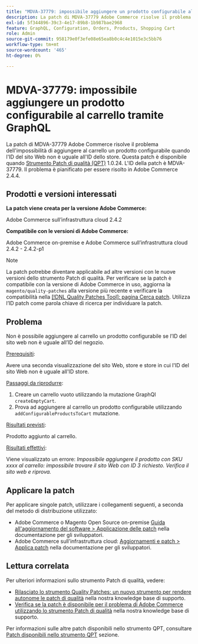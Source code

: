 ```yaml
---
title: "MDVA-37779: impossibile aggiungere un prodotto configurabile al carrello tramite GraphQL"
description: La patch di MDVA-37779 Adobe Commerce risolve il problema dell'impossibilità di aggiungere al carrello un prodotto configurabile quando l'ID del sito Web non è uguale all'ID dello store. Questa patch è disponibile quando è installato [Quality Patches Tool (QPT)](/help/announcements/adobe-commerce-announcements/magento-quality-patches-released-new-tool-to-self-serve-quality-patches.md) 1.0.24. L'ID della patch è MDVA-37779. Il problema è pianificato per essere risolto in Adobe Commerce 2.4.4. 
exl-id: 5f344896-39c3-4e17-89b8-1b987bae2968
feature: GraphQL, Configuration, Orders, Products, Shopping Cart
role: Admin
source-git-commit: 958179e0f3efe08e65ea8b0c4c4e1015e3c5bb76
workflow-type: tm+mt
source-wordcount: '465'
ht-degree: 0%

---
```


# MDVA-37779: impossibile aggiungere un prodotto configurabile al carrello tramite GraphQL

La patch di MDVA-37779 Adobe Commerce risolve il problema dell&#39;impossibilità di aggiungere al carrello un prodotto configurabile quando l&#39;ID del sito Web non è uguale all&#39;ID dello store. Questa patch è disponibile quando [Strumento Patch di qualità (QPT)](/help/announcements/adobe-commerce-announcements/magento-quality-patches-released-new-tool-to-self-serve-quality-patches.md) 1.0.24. L&#39;ID della patch è MDVA-37779. Il problema è pianificato per essere risolto in Adobe Commerce 2.4.4.

## Prodotti e versioni interessati

**La patch viene creata per la versione Adobe Commerce:**

Adobe Commerce sull’infrastruttura cloud 2.4.2

**Compatibile con le versioni di Adobe Commerce:**

Adobe Commerce on-premise e Adobe Commerce sull’infrastruttura cloud 2.4.2 - 2.4.2-p1

>[!NOTE]
>
>La patch potrebbe diventare applicabile ad altre versioni con le nuove versioni dello strumento Patch di qualità. Per verificare se la patch è compatibile con la versione di Adobe Commerce in uso, aggiorna la `magento/quality-patches` alla versione più recente e verificare la compatibilità nella [[!DNL Quality Patches Tool]: pagina Cerca patch](https://devdocs.magento.com/quality-patches/tool.html#patch-grid). Utilizza l’ID patch come parola chiave di ricerca per individuare la patch.

## Problema

Non è possibile aggiungere al carrello un prodotto configurabile se l’ID del sito web non è uguale all’ID del negozio.

<u>Prerequisiti</u>:

Avere una seconda visualizzazione del sito Web, store e store in cui l&#39;ID del sito Web non è uguale all&#39;ID store.

<u>Passaggi da riprodurre</u>:

1. Creare un carrello vuoto utilizzando la mutazione GraphQl `createEmptyCart`.
1. Prova ad aggiungere al carrello un prodotto configurabile utilizzando `addConfigurableProductsToCart` mutazione.

<u>Risultati previsti</u>:

Prodotto aggiunto al carrello.

<u>Risultati effettivi</u>:

Viene visualizzato un errore: *Impossibile aggiungere il prodotto con SKU xxxx al carrello: impossibile trovare il sito Web con ID 3 richiesto. Verifica il sito web e riprova.*

## Applicare la patch

Per applicare singole patch, utilizzare i collegamenti seguenti, a seconda del metodo di distribuzione utilizzato:

* Adobe Commerce o Magento Open Source on-premise [Guida all&#39;aggiornamento del software > Applicazione delle patch](https://devdocs.magento.com/guides/v2.4/comp-mgr/patching/mqp.html) nella documentazione per gli sviluppatori.
* Adobe Commerce sull’infrastruttura cloud: [Aggiornamenti e patch > Applica patch](https://devdocs.magento.com/cloud/project/project-patch.html) nella documentazione per gli sviluppatori.


## Lettura correlata

Per ulteriori informazioni sullo strumento Patch di qualità, vedere:

* [Rilasciato lo strumento Quality Patches: un nuovo strumento per rendere autonome le patch di qualità](/help/announcements/adobe-commerce-announcements/magento-quality-patches-released-new-tool-to-self-serve-quality-patches.md) nella nostra knowledge base di supporto.
* [Verifica se la patch è disponibile per il problema di Adobe Commerce utilizzando lo strumento Patch di qualità](/help/support-tools/patches-available-in-qpt-tool/check-patch-for-magento-issue-with-magento-quality-patches.md) nella nostra knowledge base di supporto.

Per informazioni sulle altre patch disponibili nello strumento QPT, consultare [Patch disponibili nello strumento QPT](https://support.magento.com/hc/en-us/sections/360010506631-Patches-available-in-QPT-tool-) sezione.
